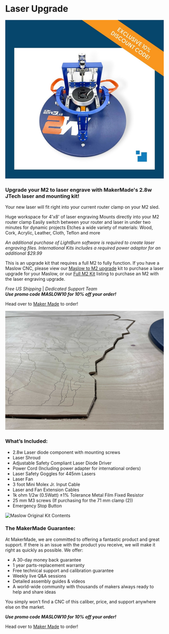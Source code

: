 # Laser Upgrade

![Maslow Original Kit Contents](https://raw.githubusercontent.com/MaslowCommunityGarden/Drive-Chains/Updates-August-2021/Laser_Upgrade.jpg)

### Upgrade your M2 to laser engrave with MakerMade's 2.8w JTech laser and mounting kit!
Your new laser will fit right into your current router clamp on your M2 sled. 

Huge workspace for 4'x8' of laser engraving
Mounts directly into your M2 router clamp
Easily switch between your router and laser in under two minutes for dynamic projects
Etches a wide variety of materials: Wood, Cork, Acrylic, Leather, Cloth, Teflon and more

*An additional purchase of LightBurn software is required to create laser engraving files. International Kits includes a required power adaptor for an additional $29.99*

This is an upgrade kit that requires a full M2 to fully function. If you have a Maslow CNC, please view our [Maslow to M2 upgrade](https://makermade.com/collections/all/products/maslow-to-m2-upgrade-cnc-kit) kit to purchase a laser upgrade for your Maslow, or our [Full M2 Kit](https://makermade.com/collections/all/products/2021-m2-cnc-kit) listing to purchase an M2 with the laser engraving upgrade.

*Free US Shipping* | *Dedicated Support Team*  
***Use promo code MASLOW10 for 10% off your order!***

Head over to [Maker Made](https://makermade.com/collections/all/products/m2-laser-engraving-kit) to order!

![Maslow Original Kit Contents](https://raw.githubusercontent.com/MaslowCommunityGarden/Drive-Chains/Updates-August-2021/Laser_Example.jpg)

### What’s Included: 
* 2.8w Laser diode component with mounting screws
* Laser Shroud 
* Adjustable Safety Compliant Laser Diode Driver
* Power Cord (Including power adapter for international orders)
* Laser Safety Goggles for 445nm Lasers
* Laser Fan
* 3 foot Mini Molex Jr. Input Cable
* Laser and Fan Extension Cables
* 1k ohm 1/2w (0.5Watt) ±1% Tolerance Metal Film Fixed Resistor
* 25 mm M3 screws (If purchasing for the 71 mm clamp (2))
* Emergency Stop Button

![Maslow Original Kit Contents](https://raw.githubusercontent.com/MaslowCommunityGarden/Drive-Chains/Updates-August-2021/Photo_.PNG)

### The MakerMade Guarantee:

At MakerMade, we are committed to offering a fantastic product and great support. If there is an issue with the product you receive, we will make it right as quickly as possible. We offer:

* A 30-day money back guarantee
* 1 year parts-replacement warranty
* Free technical support and calibration guarantee
* Weekly live Q&A sessions
* Detailed assembly guides & videos
* A world-wide community with thousands of makers always ready to help and share ideas

You simply won’t find a CNC of this caliber, price, and support anywhere else on the market.

***Use promo code MASLOW10 for 10% off your order!***

Head over to [Maker Made](https://makermade.com/collections/all/products/m2-laser-engraving-kit) to order!
